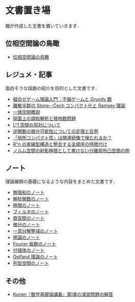 # 文書置き場

箱が作成した文書を置いていきます．

## 位相空間論の鳥瞰

* [位相空間論の鳥瞰](docs/genetopo.md)

## レジュメ・記事

面白そうな話題の紹介を目的とした文書です．

* [組合せゲーム理論入門：不偏ゲームと Grundy 数](docs/cgt.md)
* [離散半群の Stone--Čech コンパクト化と Ramsey 理論](docs/hindman.md)
* [一様空間概説](docs/uniform-intro.md)
* [球面上の調和解析と接吻数問題](docs/kissing-number.md)
* [L^1 空間の双対について](docs/dual-of-l1.md)
* [逆関数の微分可能性についての定理と反例](docs/invfunc.md)
* [「局所コンパクト性」は開連続像で保たれるか？](docs/loccpt.md)
* [R^n の実線型構造と整合する全順序の特徴付け](docs/total-order-on-rn.md)
* [ノルム空間の射影極限として書けない分離局所凸空間の例](docs/lcs-not-projlim.md)

## ノート

理論展開の基礎になるような内容をまとめた文書です．

* [無限和のノート](docs/infinite-sum.md)
* [解析関数のノート](docs/analytic-function.md)
* [極限のノート](docs/limit.md)
* [フィルタのノート](docs/filter.md)
* [商空間のノート](docs/quotient-space.md)
* [微分のノート](docs/differentiation.md)
* [一意分解整域のノート](docs/ufd.md)
* [圏論のノート](docs/category.md)
* [Fourier 級数のノート](docs/fourier-series.md)
* [付値体のノート](docs/valued-field.md)
* [Gelfand 理論のノート](docs/gelfand.md)
* [列型空間のノート](docs/sequential-space.md)

## その他

* [Kunen『数学基礎論講義』第I章の演習問題の解答](docs/kunen-foundations-answer.md)

